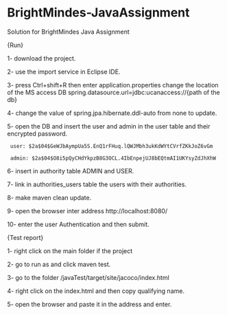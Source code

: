 # BrightMindes-JavaAssignment
Solution for BrightMindes Java Assignment

{Run}

1-	download the project. 

2-	use the import service in Eclipse IDE.

3-	press Ctrl+shift+R then enter application.properties change the location of the MS access DB 
     spring.datasource.url=jdbc:ucanaccess://{path of the db}
     
4-	change the value of spring.jpa.hibernate.ddl-auto from none to update.

5-	open the DB and insert the user and admin in the user table and their encrypted password.  

     user: $2a$04$GeWJbAympUa5S.EnQ1rFHuq.lQWJMbh3ukKdWYtCVrfZKkJoZ6vGm
     
     admin: $2a$04$O8i5pQyCHdYkpzB8G3OCL.4IbEnpejUJ8bEQtmAI1UKYsyZdJhXhW
     
6-	insert in authority table ADMIN and USER.

7-	link in authorities_users table the users with their authorities.

8-	make maven clean update. 

9-	open the browser inter address http://localhost:8080/

10-	enter the user Authentication and then submit.


	 
	
	

{Test report}

1-	right click on the main folder if the project 

2-	go to run as and click maven test.

3-	go to the folder /javaTest/target/site/jacoco/index.html

4-	right click on the index.html and then copy qualifying name.

5-	open the browser and paste it in the address and enter.
